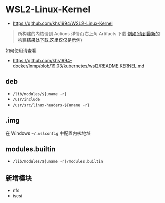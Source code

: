 # WSL2-Linux-Kernel

* https://github.com/khs1994/WSL2-Linux-Kernel

> 所构建的内核请到 Actions 详情页右上角 Artifacts 下载 [例如(请到最新的构建结果处下载,这里仅仅是示例)](https://github.com/khs1994/WSL2-Linux-Kernel/commit/591f8bd0120ccc4e726f7b9444337a4dc8b8e1dd/checks?check_suite_id=263673284)

如何使用请查看

* https://github.com/khs1994-docker/lnmp/blob/19.03/kubernetes/wsl2/README.KERNEL.md

## deb

* `/lib/modules/${uname -r}`
* `/usr/include`
* `/usr/src/linux-headers-${uname -r}`

## .img

在 Windows `~/.wslconfig` 中配置内核地址

## modules.builtin

* `/lib/modules/${uname -r}/modules.builtin`

## 新增模块

* nfs
* iscsi
